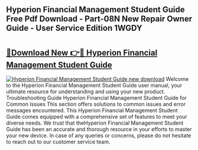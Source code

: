 ## Hyperion Financial Management Student Guide Free Pdf Download - Part-08N New Repair Owner Guide - User Service Edition 1WGDY

# <h2><a href="http://bc91223.oget.top/?id=Hyperion+Financial+Management+Student+Guide">🔗Download New 👉🔴 Hyperion Financial Management Student Guide</a></h2>

[![Hyperion Financial Management Student Guide new download](https://i.imgur.com/5g1atiW.png)](http://bc91223.oget.top/?id=Hyperion+Financial+Management+Student+Guide)
Welcome to the Hyperion Financial Management Student Guide user manual, your ultimate resource for understanding and using your new product. Troubleshooting Guide Hyperion Financial Management Student Guide for Common Issues This section offers solutions to common issues and error messages encountered. This Hyperion Financial Management Student Guide comes equipped with a comprehensive set of features to meet your diverse needs. We trust that theHyperion Financial Management Student Guide has been an accurate and thorough resource in your efforts to master your new device. In case of any queries or concerns, please do not hesitate to reach out to our customer service team.

